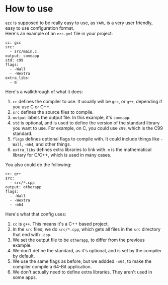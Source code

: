 # How to use
`ezc` is supposed to be really easy to use, as `YAML` is a very user friendly, easy to use configuration format.\
Here's an example of an `ezc.yml` file in your project:
```
cc: gcc
src:
  - src/main.c
output: someapp
std: c99
flags:
  - -Wall
  - -Wextra
extra_libs:
  - m
```
Here's a walkthrough of what it does:
1. `cc` defines the compiler to use. It usually will be `gcc`, or `g++`, depending if you use C or C++.
2. `src` defines the source files to compile.
3. `output` labels the output file. In this example, it's `someapp`.
4. `std` is optional, and is used to define the version of the standard library you want to use. For example, on C, you could use `c99`, which is the C99 standard.
5. `flags` defines optional flags to compile with. It could include things like `-Wall`, `-m64`, and other things.
6. `extra_libs` defines extra libraries to link with. `m` is the mathematical library for C/C++, which is used in many cases.
<!--><!-->
You also could do the following:
```
cc: g++
src:
  - src/*.cpp
output: otherapp
flags:
  - -Wall
  - -Wextra
  - -m64
```
Here's what that config uses:
1. `cc` is `g++`. This means it's a C++ based project.
2. In the `src` files, we do `src/*.cpp`, which gets all files in the `src` directory that end with `.cpp`.
3. We set the output file to be `otherapp`, to differ from the previous example.
4. We don't define the standard, as it's optional, and is set by the compiler by default.
5. We use the same flags as before, but we addded `-m64`, to make the compiler compile a 64-Bit application.
6. We don't actually need to define extra libraries. They aren't used in some apps.